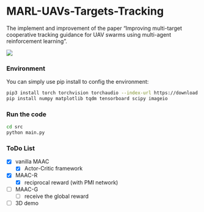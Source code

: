 # MARL-UAVs-Targets-Tracking
The implement and improvement of the paper “Improving multi-target cooperative tracking guidance for UAV swarms using multi-agent reinforcement learning”.

![](https://github.com/tjuDavidWang/MARL-UAVs-Targets-Tracking/blob/main/imgs/2d-demo.png)

### Environment

You can simply use pip install to config the environment:

```sh
pip3 install torch torchvision torchaudio --index-url https://download.pytorch.org/whl/cu118
pip install numpy matplotlib tqdm tensorboard scipy imageio
```

### Run the code

```sh
cd src
python main.py
```

### ToDo List

- [x] vanilla MAAC
  - [x] Actor-Critic framework
- [x] MAAC-R
  - [x] reciprocal reward (with PMI network)
- [ ] MAAC-G
  - [ ] receive the global reward
- [ ] 3D demo
